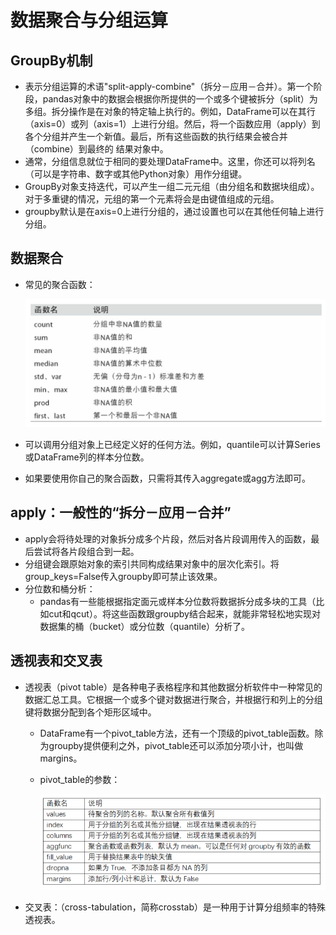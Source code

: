 # 数据聚合与分组运算

## GroupBy机制

  - 表示分组运算的术语"split-apply-combine"（拆分－应用－合并）。第一个阶段，pandas对象中的数据会根据你所提供的一个或多个键被拆分（split）为多组。拆分操作是在对象的特定轴上执行的。例如，DataFrame可以在其行（axis=0）或列（axis=1）上进行分组。然后，将一个函数应用（apply）到各个分组并产生一个新值。最后，所有这些函数的执行结果会被合并（combine）到最终的
结果对象中。
  - 通常，分组信息就位于相同的要处理DataFrame中。这里，你还可以将列名（可以是字符串、数字或其他Python对象）用作分组键。
  - GroupBy对象支持迭代，可以产生一组二元元组（由分组名和数据块组成）。对于多重键的情况，元组的第一个元素将会是由键值组成的元组。
  - groupby默认是在axis=0上进行分组的，通过设置也可以在其他任何轴上进行分组。
  
## 数据聚合

  - 常见的聚合函数：
  
    ![常见的聚合函数](./图片/常见的聚合函数.PNG)
    
  - 可以调用分组对象上已经定义好的任何方法。例如，quantile可以计算Series或DataFrame列的样本分位数。
  - 如果要使用你自己的聚合函数，只需将其传入aggregate或agg方法即可。
  
## apply：一般性的“拆分－应用－合并”

  - apply会将待处理的对象拆分成多个片段，然后对各片段调用传入的函数，最后尝试将各片段组合到一起。
  - 分组键会跟原始对象的索引共同构成结果对象中的层次化索引。将group_keys=False传入groupby即可禁止该效果。
  - 分位数和桶分析：
    - pandas有一些能根据指定面元或样本分位数将数据拆分成多块的工具（比如cut和qcut）。将这些函数跟groupby结合起来，就能非常轻松地实现对数据集的桶（bucket）或分位数（quantile）分析了。
    
## 透视表和交叉表

  - 透视表（pivot table）是各种电子表格程序和其他数据分析软件中一种常见的数据汇总工具。它根据一个或多个键对数据进行聚合，并根据行和列上的分组键将数据分配到各个矩形区域中。
    - DataFrame有一个pivot_table方法，还有一个顶级的pivot_table函数。除为groupby提供便利之外，pivot_table还可以添加分项小计，也叫做margins。
    - pivot_table的参数：

      ![pivot_table的参数](./图片/pivot_table的参数.PNG)
    
  - 交叉表：（cross-tabulation，简称crosstab）是一种用于计算分组频率的特殊透视表。
  
